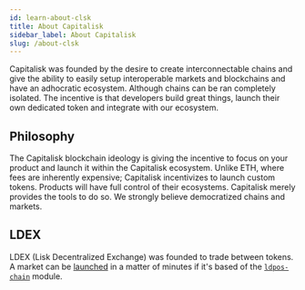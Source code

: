 ```yaml
---
id: learn-about-clsk
title: About Capitalisk
sidebar_label: About Capitalisk
slug: /about-clsk
---
```


Capitalisk was founded by the desire to create interconnectable chains and give the ability to easily setup interoperable markets and blockchains and have an adhocratic ecosystem. Although chains can be ran completely isolated. The incentive is that developers build great things, launch their own dedicated token and integrate with our ecosystem.

## Philosophy

The Capitalisk blockchain ideology is giving the incentive to focus on your product and launch it within the Capitalisk ecosystem. Unlike ETH, where fees are inherently expensive; Capitalisk incentivizes to launch custom tokens. Products will have full control of their ecosystems. Capitalisk merely provides the tools to do so. We strongly believe democratized chains and markets.

## LDEX

LDEX (Lisk Decentralized Exchange) was founded to trade between tokens. A market can be [launched](launch-custom-dex-market) in a matter of minutes if it's based of the [`ldpos-chain`](https://github.com/Capitalisk/ldpos-chain) module.
